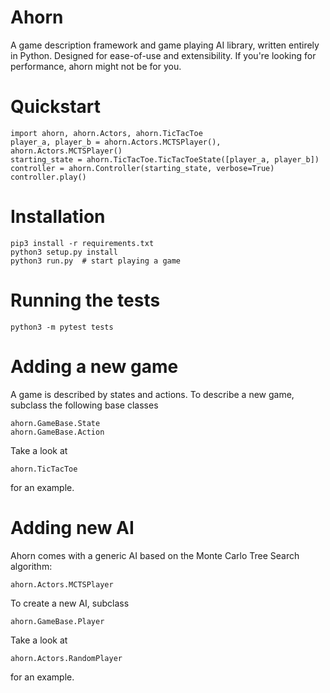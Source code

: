 Ahorn
===================

A game description framework and game playing AI library,
written entirely in Python.
Designed for ease-of-use and extensibility. If you're looking for performance,
ahorn might not be for you.

Quickstart
==========
    import ahorn, ahorn.Actors, ahorn.TicTacToe
    player_a, player_b = ahorn.Actors.MCTSPlayer(), ahorn.Actors.MCTSPlayer()
    starting_state = ahorn.TicTacToe.TicTacToeState([player_a, player_b])
    controller = ahorn.Controller(starting_state, verbose=True)
    controller.play()

Installation
============
    pip3 install -r requirements.txt
    python3 setup.py install
    python3 run.py  # start playing a game

Running the tests
=================
    python3 -m pytest tests

Adding a new game
=================

A game is described by states and actions.
To describe a new game, subclass the following base classes

    ahorn.GameBase.State  
    ahorn.GameBase.Action

Take a look at  

    ahorn.TicTacToe

for an example.

Adding new AI
=============

Ahorn comes with a generic AI based on the Monte Carlo Tree Search algorithm:  

    ahorn.Actors.MCTSPlayer

To create a new AI, subclass  

    ahorn.GameBase.Player

Take a look at  

    ahorn.Actors.RandomPlayer

for an example.
